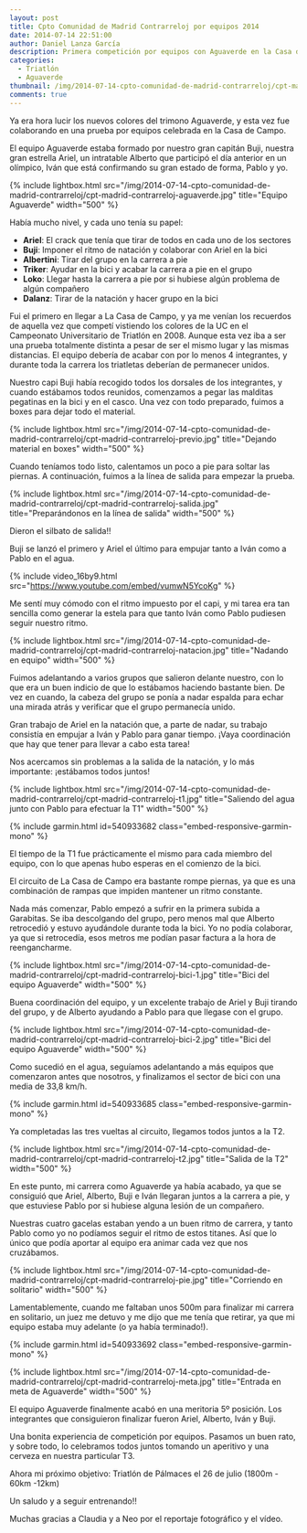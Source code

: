 ```yaml
---
layout: post
title: Cpto Comunidad de Madrid Contrarreloj por equipos 2014
date: 2014-07-14 22:51:00
author: Daniel Lanza García
description: Primera competición por equipos con Aguaverde en la Casa de Campo finalizando en 5º posición.
categories:
  - Triatlón
  - Aguaverde
thumbnail: /img/2014-07-14-cpto-comunidad-de-madrid-contrarreloj/cpt-madrid-contrarreloj-aguaverde.jpg
comments: true
---
```


Ya era hora lucir los nuevos colores del trimono Aguaverde, y esta vez fue colaborando en una prueba por equipos celebrada en la Casa de Campo.

El equipo Aguaverde estaba formado por nuestro gran capitán Buji, nuestra gran estrella Ariel, un intratable Alberto que participó el día anterior en un olímpico, Iván que está confirmando su gran estado de forma, Pablo y yo.

{% include lightbox.html src="/img/2014-07-14-cpto-comunidad-de-madrid-contrarreloj/cpt-madrid-contrarreloj-aguaverde.jpg" title="Equipo Aguaverde" width="500" %}

Había mucho nivel, y cada uno tenía su papel:

  - **Ariel**: El crack que tenía que tirar de todos en cada uno de los sectores
  - **Buji**: Imponer el ritmo de natación y colaborar con Ariel en la bici
  - **Albertini**: Tirar del grupo en la carrera a pie
  - **Triker**: Ayudar en la bici y acabar la carrera a pie en el grupo
  - **Loko**: Llegar hasta la carrera a pie por si hubiese algún problema de algún compañero
  - **Dalanz**: Tirar de la natación y hacer grupo en la bici

Fui el primero en llegar a La Casa de Campo, y ya me venían los recuerdos de aquella vez que competí vistiendo los colores de la UC en el Campeonato Universitario de Triatlón en 2008. Aunque esta vez iba a ser una prueba totalmente distinta a pesar de ser el mismo lugar y las mismas distancias. El equipo debería de acabar con por lo menos 4 integrantes, y durante toda la carrera los triatletas deberían de permanecer unidos.

Nuestro capi Buji había recogido todos los dorsales de los integrantes, y cuando estábamos todos reunidos, comenzamos a pegar las malditas pegatinas en la bici y en el casco. Una vez con todo preparado, fuimos a boxes para dejar todo el material.

{% include lightbox.html src="/img/2014-07-14-cpto-comunidad-de-madrid-contrarreloj/cpt-madrid-contrarreloj-previo.jpg" title="Dejando material en boxes" width="500" %}

Cuando teníamos todo listo, calentamos un poco a pie para soltar las piernas. A continuación, fuimos a la línea de salida para empezar la prueba.

{% include lightbox.html src="/img/2014-07-14-cpto-comunidad-de-madrid-contrarreloj/cpt-madrid-contrarreloj-salida.jpg" title="Preparándonos en la línea de salida" width="500" %}

Dieron el silbato de salida!!

Buji se lanzó el primero y Ariel el último para empujar tanto a Iván como a Pablo en el agua.

{% include video_16by9.html src="https://www.youtube.com/embed/vumwN5YcoKg" %}

Me sentí muy cómodo con el ritmo impuesto por el capi, y mi tarea era tan sencilla como generar la estela para que tanto Iván como Pablo pudiesen seguir nuestro ritmo.

{% include lightbox.html src="/img/2014-07-14-cpto-comunidad-de-madrid-contrarreloj/cpt-madrid-contrarreloj-natacion.jpg" title="Nadando en equipo" width="500" %}

Fuimos adelantando a varios grupos que salieron delante nuestro, con lo que era un buen indicio de que lo estábamos haciendo bastante bien. De vez en cuando, la cabeza del grupo se ponía a nadar espalda para echar una mirada atrás y verificar que el grupo permanecía unido.

Gran trabajo de Ariel en la natación que, a parte de nadar, su trabajo consistía en empujar a Iván y Pablo para ganar tiempo. ¡Vaya coordinación que hay que tener para llevar a cabo esta tarea!

Nos acercamos sin problemas a la salida de la natación, y lo más importante: ¡estábamos todos juntos!

{% include lightbox.html src="/img/2014-07-14-cpto-comunidad-de-madrid-contrarreloj/cpt-madrid-contrarreloj-t1.jpg" title="Saliendo del agua junto con Pablo para efectuar la T1" width="500" %}

{% include garmin.html id=540933682 class="embed-responsive-garmin-mono" %}

El tiempo de la T1 fue prácticamente el mismo para cada miembro del equipo, con lo que apenas hubo esperas en el comienzo de la bici.

El circuito de La Casa de Campo era bastante rompe piernas, ya que es una combinación de rampas que impiden mantener un ritmo constante.

Nada más comenzar, Pablo empezó a sufrir en la primera subida a Garabitas. Se iba descolgando del grupo, pero menos mal que Alberto retrocedió y estuvo ayudándole durante toda la bici. Yo no podía colaborar, ya que si retrocedía, esos metros me podían pasar factura a la hora de reengancharme.

{% include lightbox.html src="/img/2014-07-14-cpto-comunidad-de-madrid-contrarreloj/cpt-madrid-contrarreloj-bici-1.jpg" title="Bici del equipo Aguaverde" width="500" %}

Buena coordinación del equipo, y un excelente trabajo de Ariel y Buji tirando del grupo, y de Alberto ayudando a Pablo para que llegase con el grupo.

{% include lightbox.html src="/img/2014-07-14-cpto-comunidad-de-madrid-contrarreloj/cpt-madrid-contrarreloj-bici-2.jpg" title="Bici del equipo Aguaverde" width="500" %}

Como sucedió en el agua, seguíamos adelantando a más equipos que comenzaron antes que nosotros, y finalizamos el sector de bici con una media de 33,8 km/h.

{% include garmin.html id=540933685 class="embed-responsive-garmin-mono" %}

Ya completadas las tres vueltas al circuito, llegamos todos juntos a la T2.

{% include lightbox.html src="/img/2014-07-14-cpto-comunidad-de-madrid-contrarreloj/cpt-madrid-contrarreloj-t2.jpg" title="Salida de la T2" width="500" %}

En este punto, mi carrera como Aguaverde ya había acabado, ya que se consiguió que Ariel, Alberto, Buji e Iván llegaran juntos a la carrera a pie, y que estuviese Pablo por si hubiese alguna lesión de un compañero.

Nuestras cuatro gacelas estaban yendo a un buen ritmo de carrera, y tanto Pablo como yo no podíamos seguir el ritmo de estos titanes. Así que lo único que podía aportar al equipo era animar cada vez que nos cruzábamos.

{% include lightbox.html src="/img/2014-07-14-cpto-comunidad-de-madrid-contrarreloj/cpt-madrid-contrarreloj-pie.jpg" title="Corriendo en solitario" width="500" %}

Lamentablemente, cuando me faltaban unos 500m para finalizar mi carrera en solitario, un juez me detuvo y me dijo que me tenía que retirar, ya que mi equipo estaba muy adelante (o ya había terminado!).

{% include garmin.html id=540933692 class="embed-responsive-garmin-mono" %}

{% include lightbox.html src="/img/2014-07-14-cpto-comunidad-de-madrid-contrarreloj/cpt-madrid-contrarreloj-meta.jpg" title="Entrada en meta de Aguaverde" width="500" %}

El equipo Aguaverde finalmente acabó en una meritoria 5º posición. Los integrantes que consiguieron finalizar fueron Ariel, Alberto, Iván y Buji.

Una bonita experiencia de competición por equipos. Pasamos un buen rato, y sobre todo, lo celebramos todos juntos tomando un aperitivo y una cerveza en nuestra particular T3.

Ahora mi próximo objetivo: Triatlón de Pálmaces el 26 de julio (1800m - 60km -12km)

Un saludo y a seguir entrenando!!

Muchas gracias a Claudia y a Neo por el reportaje fotográfico y el vídeo.
